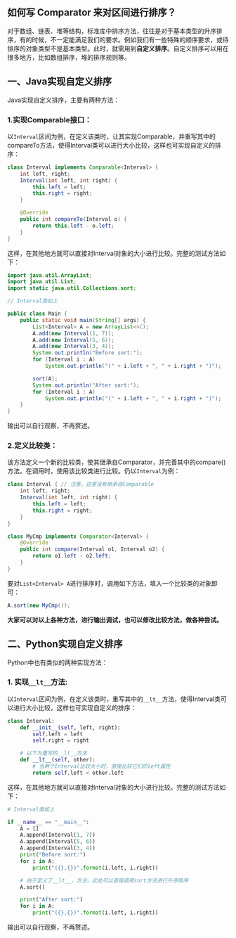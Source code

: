 ## 如何写 Comparator 来对区间进行排序？

对于数组、链表、堆等结构，标准库中排序方法，往往是对于基本类型的升序排序，有的时候，不一定能满足我们的要求。例如我们有一些特殊的顺序要求，或待排序的对象类型不是基本类型。此时，就需用到**自定义排序**。自定义排序可以用在很多地方，比如数组排序，堆的排序规则等。

## 一、Java实现自定义排序

Java实现自定义排序，主要有两种方法：

### 1.实现Comparable接口：

以`Interval`区间为例，在定义该类时，让其实现Comparable，并重写其中的compareTo方法，使得Interval类可以进行大小比较，这样也可实现自定义的排序：

```java
class Interval implements Comparable<Interval> {
    int left, right;
    Interval(int left, int right) {
        this.left = left;
        this.right = right;
    }

    @Override
    public int compareTo(Interval o) {
        return this.left - o.left;
    }
}
```

这样，在其他地方就可以直接对Interval对象的大小进行比较。完整的测试方法如下：

```java
import java.util.ArrayList;
import java.util.List;
import static java.util.Collections.sort;

// Interval类如上

public class Main {
    public static void main(String[] args) {
        List<Interval> A = new ArrayList<>();
        A.add(new Interval(1, 7));
        A.add(new Interval(5, 6));
        A.add(new Interval(3, 4));
        System.out.println("Before sort:");
        for (Interval i : A)
            System.out.println("(" + i.left + ", " + i.right + ")");

        sort(A);
        System.out.println("After sort:");
        for (Interval i : A)
            System.out.println("(" + i.left + ", " + i.right + ")");
    }
}
```

输出可以自行观察，不再赘述。

### 2.定义比较类：

该方法定义一个新的比较类，使其继承自Comparator，并完善其中的compare\(\)方法。在调用时，使用该比较类进行比较。仍以`Interval`为例：

```java
class Interval { // 注意，这里没有继承自Comparable
    int left, right;
    Interval(int left, int right) {
        this.left = left;
        this.right = right;
    }
}

class MyCmp implements Comparator<Interval> {
    @Override
    public int compare(Interval o1, Interval o2) {
        return o1.left - o2.left;
    }
}
```

要对`List<Interval> A`进行排序时，调用如下方法，填入一个比较类的对象即可：

```java
A.sort(new MyCmp());
```

**大家可以对以上各种方法，进行输出调试，也可以修改比较方法，做各种尝试。**



## 二、Python实现自定义排序

Python中也有类似的两种实现方法：

### 1. 实现`__lt__`方法:

以`Interval`区间为例，在定义该类时，重写其中的`__lt__`方法，使得Interval类可以进行大小比较，这样也可实现自定义的排序：



```py
class Interval:
    def __init__(self, left, right):
        self.left = left
        self.right = right

    # 以下为重写的__lt__方法
    def __lt__(self, other):
        # 当两个Interval比较大小时，直接比较它们的left属性
        return self.left < other.left
```

这样，在其他地方就可以直接对Interval对象的大小进行比较。完整的测试方法如下：



```py
# Interval类如上

if __name__ == "__main__":
    A = []
    A.append(Interval(1, 7))
    A.append(Interval(5, 6))
    A.append(Interval(3, 4))
    print("Before sort:")
    for i in A:
        print("({},{})".format(i.left, i.right))

    # 由于定义了__lt__，方法，此处可以直接调用sort方法进行升序排序
    A.sort()

    print("After sort:")
    for i in A:
        print("({},{})".format(i.left, i.right))
```

输出可以自行观察，不再赘述。

  



